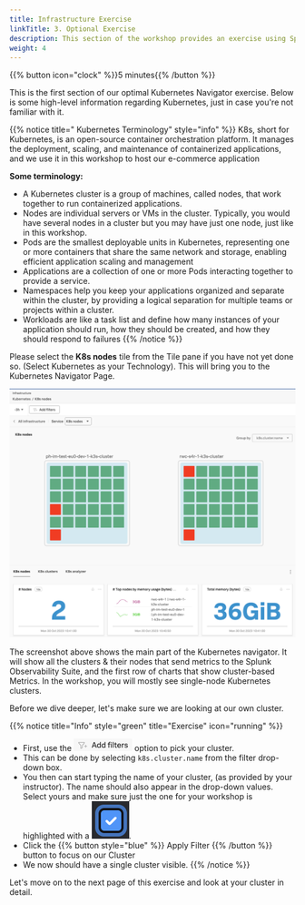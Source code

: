 ```yaml
---
title: Infrastructure Exercise
linkTitle: 3. Optional Exercise 
description: This section of the workshop provides an exercise using Splunk infra monitoring based on the Kubernetes Navigator.
weight: 4
---
```


{{% button icon="clock" %}}5 minutes{{% /button %}}

This is the first section of our optimal Kubernetes Navigator exercise. Below is some high-level information regarding Kubernetes, just in case you're not familiar with it.

{{% notice title=" Kubernetes Terminology" style="info" %}}
K8s, short for Kubernetes, is an open-source container orchestration platform. It manages the deployment, scaling, and maintenance of containerized applications, and we use it in this workshop to host our e-commerce application

**Some terminology:**

* A Kubernetes cluster is a group of machines, called nodes, that work together to run containerized applications.
* Nodes are individual servers or VMs in the cluster. Typically, you would have several nodes in a cluster but you may have just one node, just like in this workshop.
* Pods are the smallest deployable units in Kubernetes, representing one or more containers that share the same network and storage, enabling efficient application scaling and management
* Applications are a collection of one or more Pods interacting together to provide a service.
* Namespaces help you keep your applications organized and separate within the cluster, by providing a logical separation for multiple teams or projects within a cluster.
* Workloads are like a task list and  define how many instances of your application should run, how they should be created, and how they should respond to failures
{{% /notice %}}

Please select the **K8s nodes** tile from the Tile pane if you have not yet done so.
(Select Kubernetes as your Technology). This will bring you to the Kubernetes Navigator Page.

![Kubernetes](images/im-kubernetes.png?width=30vw)

The screenshot above shows the main part of the Kubernetes navigator. It will show all the clusters & their nodes that send metrics to the Splunk Observability Suite, and the first row of charts that show cluster-based Metrics. In the workshop, you will mostly see single-node Kubernetes clusters.

Before we dive deeper, let's make sure we are looking at our own cluster.

{{% notice title="Info" style="green" title="Exercise" icon="running" %}}

* First, use the ![k8s filter](images/k8s-add-filter.png?classes=inline) option to pick your cluster.
* This can be done by selecting `k8s.cluster.name` from the filter drop-down box.
* You then can start typing the name of your cluster, (as provided by your instructor). The name should also appear in the drop-down values. Select yours and make sure just the one for your workshop is highlighted with a ![blue tick](images/select-checkmark.png?classes=inline&width=30px).
* Click the {{% button style="blue"  %}}  Apply Filter   {{% /button %}} button to focus on our Cluster
* We now should have a single cluster visible.
{{% /notice %}}

Let's move on to the next page of this exercise and look at your cluster in detail.
